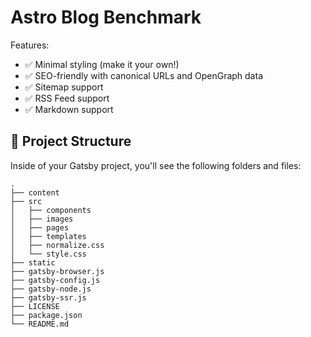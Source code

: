 # Astro Blog Benchmark

Features:

- ✅ Minimal styling (make it your own!)
- ✅ SEO-friendly with canonical URLs and OpenGraph data
- ✅ Sitemap support
- ✅ RSS Feed support
- ✅ Markdown support

## 🚀 Project Structure

Inside of your Gatsby project, you'll see the following folders and files:

```text
.
├── content
├── src
│   ├── components
│   ├── images
│   ├── pages
│   ├── templates
│   ├── normalize.css
│   └── style.css
├── static
├── gatsby-browser.js
├── gatsby-config.js
├── gatsby-node.js
├── gatsby-ssr.js
├── LICENSE
├── package.json
└── README.md
```
